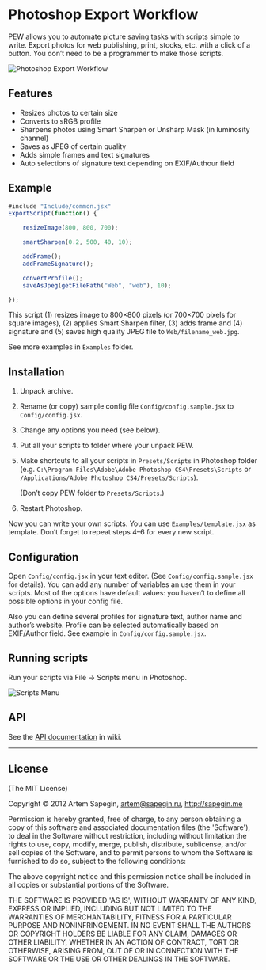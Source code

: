 # Photoshop Export Workflow

PEW allows you to automate picture saving tasks with scripts simple to write. Export photos for web publishing, print, stocks, etc. with a click of a button. You don’t need to be a programmer to make those scripts.

![Photoshop Export Workflow](http://sapegin.me/images/projects/pew/pew.jpg)


## Features

- Resizes photos to certain size
- Converts to sRGB profile
- Sharpens photos using Smart Sharpen or Unsharp Mask (in luminosity channel)
- Saves as JPEG of certain quality
- Adds simple frames and text signatures
- Auto selections of signature text depending on EXIF/Authour field


## Example

```javascript
#include "Include/common.jsx"
ExportScript(function() {

	resizeImage(800, 800, 700);

	smartSharpen(0.2, 500, 40, 10);

	addFrame();
	addFrameSignature();

	convertProfile();
	saveAsJpeg(getFilePath("Web", "web"), 10);

});
```

This script (1) resizes image to 800×800 pixels (or 700×700 pixels for square images), (2) applies Smart Sharpen filter, (3) adds frame and (4) signature and (5) saves high quality JPEG file to `Web/filename_web.jpg`.

See more examples in `Examples` folder.


## Installation

1. Unpack archive.

2. Rename (or copy) sample config file `Config/config.sample.jsx` to `Config/config.jsx`.

3. Change any options you need (see below).

4. Put all your scripts to folder where your unpack PEW.

5. Make shortcuts to all your scripts in `Presets/Scripts` in Photoshop folder (e.g. `C:\Program Files\Adobe\Adobe Photoshop CS4\Presets\Scripts` or `/Applications/Adobe Photoshop CS4/Presets/Scripts`).

   (Don’t copy PEW folder to `Presets/Scripts`.)

6. Restart Photoshop.

Now you can write your own scripts. You can use `Examples/template.jsx` as template. Don’t forget to repeat steps 4–6 for every new script.


## Configuration

Open `Config/config.jsx` in your text editor. (See `Config/config.sample.jsx` for details). You can add any number of variables an use them in your scripts. Most of the options have default values: you haven’t to define all possible options in your config file.

Also you can define several profiles for signature text, author name and author’s website. Profile can be selected automatically based on EXIF/Author field. See example in `Config/config.sample.jsx`.


## Running scripts

Run your scripts via File -> Scripts menu in Photoshop.

![Scripts Menu](http://sapegin.me/images/projects/pew/pew_menu.png)


## API

See the [API documentation](https://github.com/sapegin/PEW/wiki/Photoshop-Export-Workflow-API) in wiki.

---

## License 

(The MIT License)

Copyright © 2012 Artem Sapegin, artem@sapegin.ru, http://sapegin.me

Permission is hereby granted, free of charge, to any person obtaining
a copy of this software and associated documentation files (the
'Software'), to deal in the Software without restriction, including
without limitation the rights to use, copy, modify, merge, publish,
distribute, sublicense, and/or sell copies of the Software, and to
permit persons to whom the Software is furnished to do so, subject to
the following conditions:

The above copyright notice and this permission notice shall be
included in all copies or substantial portions of the Software.

THE SOFTWARE IS PROVIDED 'AS IS', WITHOUT WARRANTY OF ANY KIND,
EXPRESS OR IMPLIED, INCLUDING BUT NOT LIMITED TO THE WARRANTIES OF
MERCHANTABILITY, FITNESS FOR A PARTICULAR PURPOSE AND NONINFRINGEMENT.
IN NO EVENT SHALL THE AUTHORS OR COPYRIGHT HOLDERS BE LIABLE FOR ANY
CLAIM, DAMAGES OR OTHER LIABILITY, WHETHER IN AN ACTION OF CONTRACT,
TORT OR OTHERWISE, ARISING FROM, OUT OF OR IN CONNECTION WITH THE
SOFTWARE OR THE USE OR OTHER DEALINGS IN THE SOFTWARE.
